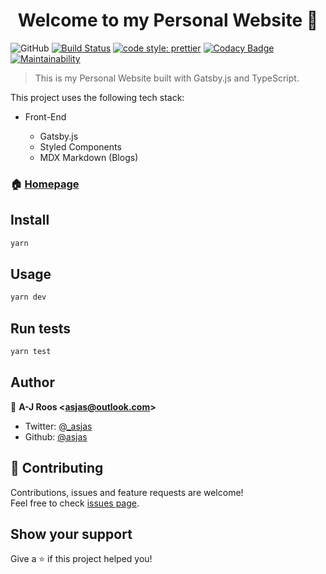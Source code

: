 <h1 align="center">Welcome to my Personal Website 👋</h1>

![GitHub](https://img.shields.io/github/license/Asjas/Personal-Webpage.svg?color=informational)
[![Build Status](https://travis-ci.org/Asjas/Personal-Webpage.svg?branch=master)](https://travis-ci.org/Asjas/Personal-Webpage)
[![code style: prettier](https://img.shields.io/badge/code_style-prettier-ff69b4.svg)](https://github.com/prettier/prettier)
[![Codacy Badge](https://api.codacy.com/project/badge/Grade/8ab2545d29604ca98093f304a2612e95)](https://www.codacy.com/app/Asjas/Personal-Webpage?utm_source=github.com&utm_medium=referral&utm_content=Asjas/Personal-Webpage&utm_campaign=Badge_Grade)
[![Maintainability](https://api.codeclimate.com/v1/badges/aeb0308fc860db634f77/maintainability)](https://codeclimate.com/github/Asjas/Personal-Webpage/maintainability)

> This is my Personal Website built with Gatsby.js and TypeScript.

This project uses the following tech stack:

- Front-End

  - Gatsby.js
  - Styled Components
  - MDX Markdown (Blogs)

### 🏠 [Homepage](https://asjas.xyz)

## Install

```sh
yarn
```

## Usage

```sh
yarn dev
```

## Run tests

```sh
yarn test
```

## Author

👤 **A-J Roos &lt;asjas@outlook.com&gt;**

- Twitter: [@\_asjas](https://twitter.com/_asjas)
- Github: [@asjas](https://github.com/asjas)

## 🤝 Contributing

Contributions, issues and feature requests are welcome!<br />Feel free to check
[issues page](https://github.com/Asjas/Personal-Webpage/issues).

## Show your support

Give a ⭐️ if this project helped you!
